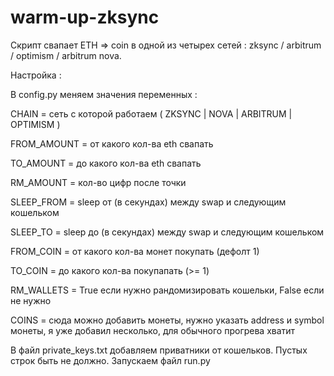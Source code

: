 # warm-up-zksync
Скрипт свапает ETH => coin в одной из четырех сетей : zksync / arbitrum / optimism / arbitrum nova.

Настройка :

В config.py меняем значения переменных :

CHAIN = сеть с которой работаем ( ZKSYNC | NOVA | ARBITRUM | OPTIMISM )

FROM_AMOUNT = от какого кол-ва eth свапать

TO_AMOUNT = до какого кол-ва eth свапать

RM_AMOUNT = кол-во цифр после точки

SLEEP_FROM = sleep от (в секундах) между swap и следующим кошельком

SLEEP_TO = sleep до (в секундах) между swap и следующим кошельком

FROM_COIN = от какого кол-ва монет покупать (дефолт 1)

TO_COIN = до какого кол-ва покупапать (>= 1)

RM_WALLETS = True если нужно рандомизировать кошельки, False если не нужно

COINS = сюда можно добавить монеты, нужно указать address и symbol монеты, я уже добавил несколько, для обычного прогрева хватит

В файл private_keys.txt добавляем приватники от кошельков. Пустых строк быть не должно.
Запускаем файл run.py
